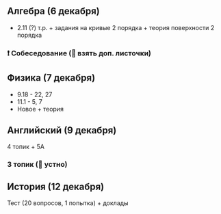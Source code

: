 ## Алгебра (6 декабря)
- 2.11 (?) т.р. + задания на кривые 2 порядка + теория поверхности 2 порядка 

### ❗ Собеседование (📄 взять доп. листочки)

## Физика (7 декабря)
- 9.18 - 22, 27
- 11.1 - 5, 7
- Новое + теория

## Английский (9 декабря)
4 топик + 5A

### 3 топик (📸 устно)

## История (12 декабря)
Тест (20 вопросов, 1 попытка) + доклады
